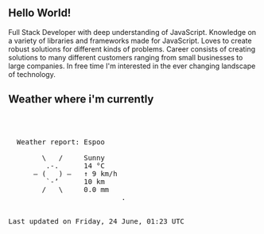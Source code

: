 ## Hello World!

Full Stack Developer with deep understanding of JavaScript. Knowledge on a variety of libraries and frameworks made for JavaScript. Loves to create robust solutions for different kinds of problems. Career consists of creating solutions to many different customers ranging from small businesses to large companies. In free time I'm interested in the ever changing landscape of technology. 

## Weather where i'm currently  
<pre>


 
  Weather report: Espoo  
    
        \   /     Sunny  
         .-.      14 °C  
      ― (   ) ―   ↑ 9 km/h  
         `-’      10 km  
        /   \     0.0 mm  
                           .


Last updated on Friday, 24 June, 01:23 UTC
</pre>
